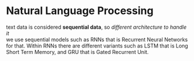 # Natural Language Processing
text data is considered **sequential data**, so _different architecture to handle it_ <br/>
we use sequential models such as RNNs that is Recurrent Neural Networks for that. Within RNNs there are different variants such as LSTM that is Long Short Term Memory, and GRU that is Gated Recurrent Unit.
